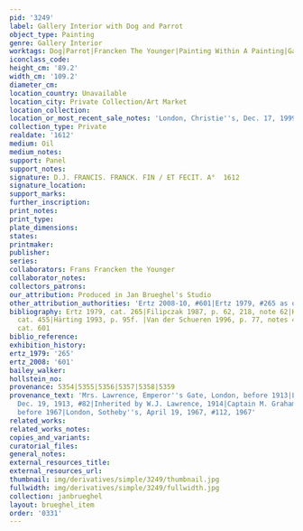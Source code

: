 ```yaml
---
pid: '3249'
label: Gallery Interior with Dog and Parrot
object_type: Painting
genre: Gallery Interior
worktags: Dog|Parrot|Francken The Younger|Painting Within A Painting|Gallery|Flowers|Sculpture|Shells
iconclass_code:
height_cm: '89.2'
width_cm: '109.2'
diameter_cm:
location_country: Unavailable
location_city: Private Collection/Art Market
location_collection:
location_or_most_recent_sale_notes: 'London, Christie''s, Dec. 17, 1999, inv. #7'
collection_type: Private
realdate: '1612'
medium: Oil
medium_notes:
support: Panel
support_notes:
signature: D.J. FRANCIS. FRANCK. FIN / ET FECIT. A°  1612
signature_location:
support_marks:
further_inscription:
print_notes:
print_type:
plate_dimensions:
states:
printmaker:
publisher:
series:
collaborators: Frans Francken the Younger
collaborator_notes:
collectors_patrons:
our_attribution: Produced in Jan Brueghel's Studio
other_attribution_authorities: 'Ertz 2008-10, #601|Ertz 1979, #265 as questionable'
bibliography: Ertz 1979, cat. 265|Filipczak 1987, p. 62, 218, note 62|Härting 1989,
  cat. 455|Härting 1993, p. 95f. |Van der Schueren 1996, p. 77, notes 48-49|Ertz 2008-10,
  cat. 601
biblio_reference:
exhibition_history:
ertz_1979: '265'
ertz_2008: '601'
bailey_walker:
hollstein_no:
provenance: 5354|5355|5356|5357|5358|5359
provenance_text: 'Mrs. Lawrence, Emperor''s Gate, London, before 1913|London, Christie''s,
  Dec. 19, 1913, #82|Inherited by W.J. Lawrence, 1914|Captain M. Graham|Joseph Bliss,
  before 1967|London, Sotheby''s, April 19, 1967, #112, 1967'
related_works:
related_works_notes:
copies_and_variants:
curatorial_files:
general_notes:
external_resources_title:
external_resources_url:
thumbnail: img/derivatives/simple/3249/thumbnail.jpg
fullwidth: img/derivatives/simple/3249/fullwidth.jpg
collection: janbrueghel
layout: brueghel_item
order: '0331'
---
```

